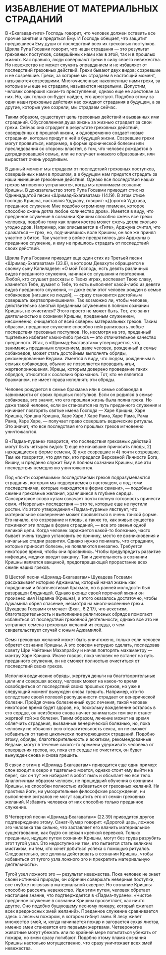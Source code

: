 # ИЗБАВЛЕНИЕ ОТ МАТЕРИАЛЬНЫХ СТРАДАНИЙ

В «Бхагавад-гите» Господь говорит, что человек должен оставить все прочие занятия и предаться Ему. И Господь обещает, что защитит предавшиеся Ему души от последствий всех их греховных поступков. Шрила Рупа Госвами говорит, что наши страдания — это результат греховных поступков, совершённых нами как в этой, так и в прошлых жизнях. Как правило, люди совершают грехи в силу своего невежества. Но невежество не может служить оправданием и не избавляет от последствий греховных действий. Грехи бывают двух видов: созревшие и не созревшие. Грехи, за которые мы страдаем в настоящий момент, называются созревшими. Многочисленные накопленные нами грехи, за которые мы еще не страдали, называются незрелыми. Допустим, человек совершил какие-то преступления, однако еще не арестован за них. Но, как только он будет найден, его арестуют. Подобно этому за одни наши греховные действия нас ожидают страдания в будущем, а за другие, которые уже созрели, мы страдаем сейчас.

Таким образом, существует цепь греховных действий и вызванных ими страданий. Обусловленная душа жизнь за жизнью страдает за свои грехи. Сейчас она страдает в результате греховных действий, совершённых в прошлой жизни, и одновременно создает новые страдания, которые придут к ней в будущей жизни. Созревшие грехи могут проявиться, например, в форме хронической болезни или преследования со стороны властей, в том, что человек рождается в деградировавшей семье, или не получает никакого образования, или вырастает очень уродливым.

В данный момент мы страдаем от последствий греховных поступков, совершённых нами в прошлом, а в будущем нам придется страдать за наши нынешние греховные действия. Однако все последствия наших грехов мгновенно устраняются, когда мы принимаем сознание Кришны. В доказательство этого Рупа Госвами приводит стих из Одиннадцатой песни «Шримад-Бхагаватам» (14.19). В этом стихе Господь Кришна, наставляя Уддхаву, говорит: «Дорогой Уддхава, преданное служение Мне подобно огромному пламени, которое способно сжечь дотла любое количество дров». Имеется в виду, что преданное служение в сознании Кришны способно сжечь все грехи человека, подобно тому как пламя костра может сжечь дотла сколько угодно дров. Например, как описывается в «Гите», Арджуна считал, что сражаться — грех, но, подчинившись воле Кришны, он все же принял участие в битве. Так участие в войне превратилось для Арджуны в преданное служение, и ему не пришлось страдать от последствий своих действий.

Шрила Рупа Госвами приводит еще один стих из Третьей песни «Шримад-Бхагаватам» (33.6), в котором Девахути обращается к своему сыну Капиладеве: «О мой Господь, есть девять различных видов преданного служения, начиная со слушания и повторения. Любой, кто слушает рассказы о Твоих играх, воспевает Твою славу, кланяется Тебе, думает о Тебе, то есть выполняет какой-либо из девяти видов преданного служения, — даже если этот человек рожден в семье собакоедов [низших из людей], — сразу становится достойным совершать жертвоприношения». Так возможно ли, чтобы человек, действительно занятый преданным служением в полном сознании Кришны, не очистился? Этого просто не может быть. Тот, кто занят деятельностью в сознании Кришны, преданным служением, несомненно, очищается от всей скверны материальных грехов. Таким образом, преданное служение способно нейтрализовать любые последствия греховных поступков. Но, несмотря на это, преданный тщательно избегает каких-либо грехов — это отличительное качество преданного. Итак, в «Шримад-Бхагаватам» утверждается, что, занимаясь преданным служением, даже человек, рожденный в семье собакоедов, может стать достойным выполнять обряды, рекомендованные Ведами. Имеется в виду, что людям, рожденным в семьях собакоедов, обычно не позволяется проводить ягьи, жертвоприношения. Жрецы, которым доверено проведение таких обрядов, относятся к сословию брахманов. Тот, кто не является брахманом, не имеет права исполнять эти обряды.

Человек рождается в семье брахмана или в семье собакоеда в зависимости от своих прошлых поступков. Если он родился в семье собакоеда, это значит, что его прошлая жизнь была полна греха. Но даже такой человек, если он становится на путь преданного служения и начинает повторять святые имена Господа — Харе Кришна, Харе Кришна, Кришна Кришна, Харе Харе / Харе Рама, Харе Рама, Рама Рама, Харе Харе, — получает право совершать ведические ритуалы. Это значит, что все последствия его прошлых грехов мгновенно уничтожаются.

В «Падма-пуране» говорится, что последствия греховных действий могут быть четырех видов: 1) еще не начавшие приносить плоды, 2) находящиеся в форме семени, 3) уже созревшие и 4) почти созревшие. Там же говорится, что для тех, кто предался Верховной Личности Бога, Вишну, и преданно служит Ему в полном сознании Кришны, все эти последствия немедленно уничтожаются.

Под «почти созревшими» последствиями грехов подразумеваются страдания, которым мы подвергаемся в настоящем, а под теми последствиями, которые «находятся в форме семени», — подобные семени греховные желания, хранящиеся в глубине сердца. Санскритское слово кутам означает почти полную готовность принести семя. «Незрелые» последствия — это те, которые еще не пустили ростки. Из этого утверждения «Падма-пураны» явствует, что материальное осквернение может проявляться в очень тонкой форме. Его начало, его созревание и плоды, а также то, как живые существа пожинают эти плоды в форме страданий, — все это звенья одной великой цепи. Когда человек заражается какой-то болезнью, часто бывает очень трудно установить ее причину, место ее возникновения и начальные стадии развития. Однако нужно понимать, что страдания, которые приносит болезнь, не появляются внезапно. Требуется некоторое время, чтобы они проявились. Чтобы предупредить развитие инфекции, медики вводят вакцину. Так и деятельность в сознании Кришны является вакциной, предотвращающей прорастание всех семян наших грехов.

В Шестой песни «Шримад-Бхагаватам» Шукадева Госвами рассказывает историю Аджамилы, который начал жизнь как порядочный и благочестивый брахман, но в ранней молодости был развращен блудницей. Однако вконце своей порочной жизни он произнес имя Нараяна (Кришна), и этого оказалось достаточно, чтобы Аджамила обрел спасение, несмотря на многочисленные грехи. Шукадева Госвами отмечает (Бхаг., 6.2.17), что аскетизм, благотворительность и выполнение религиозных обрядов помогают избавиться от последствий греховной деятельности, однако все это не устраняет семена греховных желаний из сердца, о чем свидетельствует случай с юным Аджамилой.

Семя греховных желаний может быть уничтожено, только если человек обретет сознание Кришны. А это совсем нетрудно сделать, последовав совету Шри Чайтаньи Махапрабху и начав повторять махамантру — мантру Харе Кришна. Иначе говоря, пока человек не встанет на путь преданного служения, он не сможет полностью очиститься от последствий своих грехов.

Исполняя ведические обряды, жертвуя деньги на благотворительные цели или совершая аскезу, человек может на какое-то время освободиться от последствий своих прошлых грехов, но уже в следующий момент вынужден снова грешить. Например, кто-то вследствие своей половой распущенности страдает от венерической болезни. Пройдя очень болезненный курс лечения, такой человек некоторое время будет здоров, но, поскольку вожделение осталось в его сердце, он неизбежно снова начнет заниматься тем же и станет жертвой той же болезни. Таким образом, лечение может на время облегчить страдания, вызванные венерической болезнью, но, пока человеку не объяснят всю отвратительность секса, он не сможет избавиться от таких циклически повторяющихся страданий. Подобно этому, обряды, благотворительность и аскетизм, рекомендованные Ведами, могут в течение какого-то времени удерживать человека от совершения грехов, но, пока его сердце не очистится, он будет вынужден снова и снова грешить.

В связи с этим в «Шримад-Бхагаватам» приводится еще один пример: слон входит в озеро и тщательно моется, однако стоит ему выйти на берег, как он тут же набирает в хобот пыль и обсыпает ею все тело. Аналогичным образом человек, не прошедший обучения в сознании Кришны, не способен полностью избавиться от греховных желаний. Ни практика йоги, ни умозрительные философские рассуждения, ни выполнение ритуалов не могут защитить его от семян греховных желаний. Избавить человека от них способно только преданное служение.

В Четвертой песни «Шримад-Бхагаватам» (22.39) приводится другое подтверждение этому. Санат-Кумар говорит: «Дорогой царь, ложное эго человека так сильно, что заставляет его влачить материальное существование, как будто он связан крепкой веревкой. Только преданные, идущие путем сознания Кришны, могут без труда разрубить этот тугой узел. Это недоступно ни тем, кто пытается стать великим мистиком, ни тем, кто хочет добиться успеха с помощью ритуалов. Следовательно, все должны действовать в сознании Кришны, чтобы избавиться от тугого узла ложного эго и прекратить материальную деятельность».

Тугой узел ложного эго — результат невежества. Пока человек не знает своей истинной природы, он обречен совершать неверные поступки, все глубже погрязая в материальной скверне. Но сознание Кришны способно рассеять невежество. Идя этим путем, человек обретает настоящее знание, что подтверждается в «Падма-пуране»: «Чистое преданное служение в сознании Кришны просветляет, как ничто другое. Оно подобно бушующему лесному пожару, который сжигает всех вредоносных змей желаний». Преданное служение сравнивается здесь с лесным пожаром, в котором гибнут змеи. В лесу живет множество змей, и, когда начинается пожар и загорается сухая листва, именно змеи становятся его первыми жертвами. Четвероногие животные могут убежать или по крайней мере попытаться убежать от пожара, но змеи сразу погибают. Подобно этому пламя сознания Кришны настолько могущественно, что сразу уничтожает всех змей невежества.
